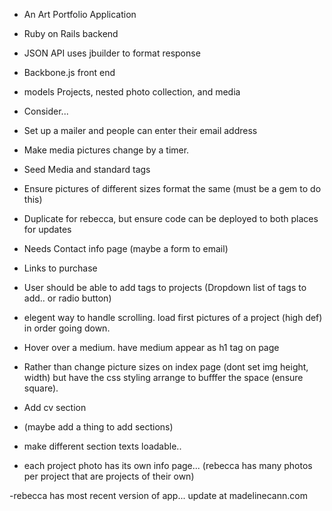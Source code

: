 * An Art Portfolio Application

* Ruby on Rails backend
- JSON API uses jbuilder to format response

* Backbone.js front end
- models Projects, nested photo collection, and media

* Consider...
- Set up a mailer and people can enter their email address
- Make media pictures change by a timer.
- Seed Media and standard tags
- Ensure pictures of different sizes format the same (must be a gem to do this)
- Duplicate for rebecca, but ensure code can be deployed to both places for updates
- Needs Contact info page (maybe a form to email)
- Links to purchase

- User should be able to add tags to projects (Dropdown list of tags to add.. or radio button)
- elegent way to handle scrolling. load first pictures of a project (high def) in order going down.

- Hover over a medium. have medium appear as h1 tag on page

- Rather than change picture sizes on index page (dont set img height, width) but have the css styling arrange to bufffer the space (ensure square).

- Add cv section
- (maybe add a thing to add sections)
- make different section texts loadable..
- each project photo has its own info page... (rebecca has many photos per project that are projects of their own)

-rebecca has most recent version of app... update at madelinecann.com